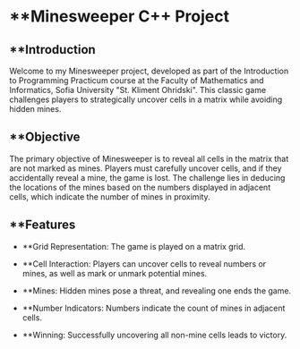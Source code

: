# **Minesweeper C++ Project

## **Introduction

Welcome to my Minesweeper project, developed as part of the Introduction to Programming Practicum course at the Faculty of Mathematics and Informatics, Sofia University "St. Kliment Ohridski". This classic game challenges players to strategically uncover cells in a matrix while avoiding hidden mines.

## **Objective

The primary objective of Minesweeper is to reveal all cells in the matrix that are not marked as mines. Players must carefully uncover cells, and if they accidentally reveal a mine, the game is lost. The challenge lies in deducing the locations of the mines based on the numbers displayed in adjacent cells, which indicate the number of mines in proximity.

## **Features

* **Grid Representation: The game is played on a matrix grid.

* **Cell Interaction: Players can uncover cells to reveal numbers or mines, as well as mark or unmark potential mines.

* **Mines: Hidden mines pose a threat, and revealing one ends the game.

* **Number Indicators: Numbers indicate the count of mines in adjacent cells.

* **Winning: Successfully uncovering all non-mine cells leads to victory.
